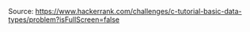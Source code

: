 Source: https://www.hackerrank.com/challenges/c-tutorial-basic-data-types/problem?isFullScreen=false